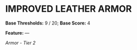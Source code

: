 # IMPROVED LEATHER ARMOR

**Base Thresholds:** 9 / 20; **Base Score:** 4

**Feature:** —

*Armor - Tier 2*